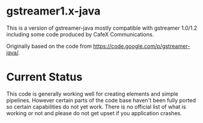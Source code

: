 gstreamer1.x-java
=================

This is a version of gstreamer-java mostly compatible with gstreamer 1.0/1.2 including some code produced by CafeX Communications.

Originally based on the code from https://code.google.com/p/gstreamer-java/.

Current Status
==============
This code is generally working well for creating elements and simple pipelines.  However certain parts of the code base haven't been fully ported so certain capabilities do not yet work.  There is no official list of what is working or not and please do not get upset if you application crashes.
